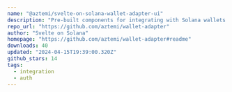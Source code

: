 ```yaml
---
name: "@aztemi/svelte-on-solana-wallet-adapter-ui"
description: "Pre-built components for integrating with Solana wallets using Svelte"
repo_url: "https://github.com/aztemi/wallet-adapter"
author: "Svelte on Solana"
homepage: "https://github.com/aztemi/wallet-adapter#readme"
downloads: 40
updated: "2024-04-15T19:39:00.320Z"
github_stars: 14
tags: 
  - integration
  - auth
---
```

